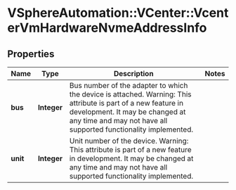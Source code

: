 # VSphereAutomation::VCenter::VcenterVmHardwareNvmeAddressInfo

## Properties
Name | Type | Description | Notes
------------ | ------------- | ------------- | -------------
**bus** | **Integer** | Bus number of the adapter to which the device is attached. Warning: This attribute is part of a new feature in development. It may be changed at any time and may not have all supported functionality implemented. | 
**unit** | **Integer** | Unit number of the device. Warning: This attribute is part of a new feature in development. It may be changed at any time and may not have all supported functionality implemented. | 


